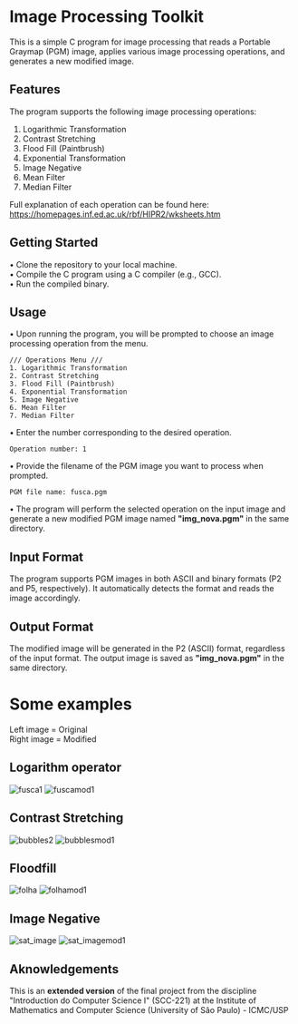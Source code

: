 # Image Processing Toolkit

This is a simple C program for image processing that reads a Portable Graymap (PGM) image, applies various image processing operations, and generates a new modified image.
## Features

The program supports the following image processing operations:

1. Logarithmic Transformation
2. Contrast Stretching
3. Flood Fill (Paintbrush)
4. Exponential Transformation 
5. Image Negative 
6. Mean Filter 
7. Median Filter 

Full explanation of each operation can be found here: https://homepages.inf.ed.ac.uk/rbf/HIPR2/wksheets.htm

## Getting Started

• Clone the repository to your local machine. <br />
• Compile the C program using a C compiler (e.g., GCC).<br />
• Run the compiled binary.<br />

## Usage

• Upon running the program, you will be prompted to choose an image processing operation from the menu. <br />
```
/// Operations Menu ///
1. Logarithmic Transformation
2. Contrast Stretching
3. Flood Fill (Paintbrush)
4. Exponential Transformation 
5. Image Negative 
6. Mean Filter 
7. Median Filter 
```
• Enter the number corresponding to the desired operation. <br />
```
Operation number: 1
```
• Provide the filename of the PGM image you want to process when prompted. <br />
```
PGM file name: fusca.pgm
```
• The program will perform the selected operation on the input image and generate a new modified PGM image named **"img_nova.pgm"** in the same directory. <br />

## Input Format

The program supports PGM images in both ASCII and binary formats (P2 and P5, respectively). It automatically detects the format and reads the image accordingly.

## Output Format

The modified image will be generated in the P2 (ASCII) format, regardless of the input format. The output image is saved as **"img_nova.pgm"** in the same directory.

# Some examples
Left image = Original <br />
Right image = Modified
## Logarithm operator
![fusca1](https://github.com/jpviguini/image-processing-toolkit/assets/70961838/01d7f9df-bccc-4e95-8912-8cc758ed216e)
![fuscamod1](https://github.com/jpviguini/image-processing-toolkit/assets/70961838/9a7e3f09-dd64-468c-8c5b-d8e95ad6294f)



## Contrast Stretching
![bubbles2](https://github.com/jpviguini/image-processing-toolkit/assets/70961838/302efdc3-a3d4-4b58-a6cd-d4d6eff66111)
![bubblesmod1](https://github.com/jpviguini/image-processing-toolkit/assets/70961838/37f45c89-c643-4442-acfc-b660f366ea9c)



## Floodfill
![folha](https://github.com/jpviguini/image-processing-toolkit/assets/70961838/d49aacfa-b43f-4c82-a3a5-c27833c262b0)
![folhamod1](https://github.com/jpviguini/image-processing-toolkit/assets/70961838/5fc7ba56-7f4d-406f-9dca-49ebb41af36a)


## Image Negative
![sat_image](https://github.com/jpviguini/image-processing-toolkit/assets/70961838/dc753cc6-a68e-4027-a356-a16077a6f8aa)
![sat_imagemod1](https://github.com/jpviguini/image-processing-toolkit/assets/70961838/29d3086b-70eb-46ca-abae-61b73b958018)



## Aknowledgements
This is an **extended version** of the final project from the discipline "Introduction do Computer Science I" (SCC-221) at the Institute of Mathematics and Computer Science (University of São Paulo) - ICMC/USP

